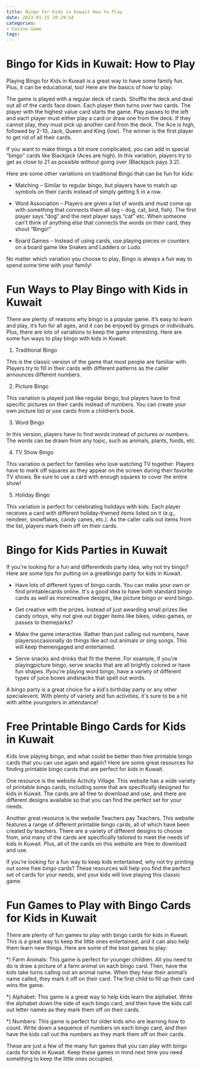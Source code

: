 ```yaml
---
title: Bingo for Kids in Kuwait How to Play
date: 2023-01-15 20:29:14
categories:
- Casino Game
tags:
---
```



#  Bingo for Kids in Kuwait: How to Play

 Playing Bingo for Kids in Kuwait is a great way to have some family fun. Plus, it can be educational, too! Here are the basics of how to play:

The game is played with a regular deck of cards. Shuffle the deck and deal out all of the cards face down. Each player then turns over two cards. The player with the highest value card starts the game. Play passes to the left and each player must either play a card or draw one from the deck. If they cannot play, they must pick up another card from the deck. The Ace is high, followed by 2-10, Jack, Queen and King (low). The winner is the first player to get rid of all their cards.

If you want to make things a bit more complicated, you can add in special “bingo” cards like Blackjack (Aces are high). In this variation, players try to get as close to 21 as possible without going over (Blackjack pays 3:2).

Here are some other variations on traditional Bingo that can be fun for kids:

* Matching – Similar to regular bingo, but players have to match up symbols on their cards instead of simply getting 5 in a row.

* Word Association – Players are given a list of words and must come up with something that connects them all (eg – dog, cat, bird, fish). The first player says “dog” and the next player says “cat” etc. When someone can’t think of anything else that connects the words on their card, they shout “Bingo!”

* Board Games – Instead of using cards, use playing pieces or counters on a board game like Snakes and Ladders or Ludo.

No matter which variation you choose to play, Bingo is always a fun way to spend some time with your family!

#  Fun Ways to Play Bingo with Kids in Kuwait

There are plenty of reasons why bingo is a popular game. It’s easy to learn and play, it’s fun for all ages, and it can be enjoyed by groups or individuals. Plus, there are lots of variations to keep the game interesting. Here are some fun ways to play bingo with kids in Kuwait:

1. Traditional Bingo

This is the classic version of the game that most people are familiar with. Players try to fill in their cards with different patterns as the caller announces different numbers.

2. Picture Bingo

This variation is played just like regular bingo, but players have to find specific pictures on their cards instead of numbers. You can create your own picture list or use cards from a children’s book.

3. Word Bingo

In this version, players have to find words instead of pictures or numbers. The words can be drawn from any topic, such as animals, plants, foods, etc.

4. TV Show Bingo

This variation is perfect for families who love watching TV together. Players have to mark off squares as they appear on the screen during their favorite TV shows. Be sure to use a card with enough squares to cover the entire show!

5. Holiday Bingo

This variation is perfect for celebrating holidays with kids. Each player receives a card with different holiday-themed items listed on it (e.g., reindeer, snowflakes, candy canes, etc.). As the caller calls out items from the list, players mark them off on their cards.

#  Bingo for Kids Parties in Kuwait

If you're looking for a fun and differentkids party idea, why not try bingo? Here are some tips for putting on a greatbingo party for kids in Kuwait.

* Have lots of different types of bingo cards. You can make your own or find printablecards online. It's a good idea to have both standard bingo cards as well as morecreative designs, like picture bingo or word bingo.

* Get creative with the prizes. Instead of just awarding small prizes like candy ortoys, why not give out bigger items like bikes, video games, or passes to themeparks?

* Make the game interactive. Rather than just calling out numbers, have playersoccasionally do things like act out animals or sing songs. This will keep themengaged and entertained.

* Serve snacks and drinks that fit the theme. For example, if you're playingpicture bingo, serve snacks that are all brightly colored or have fun shapes. Ifyou're playing word bingo, have a variety of different types of juice boxes andsnacks that spell out words.

A bingo party is a great choice for a kid's birthday party or any other specialevent. With plenty of variety and fun activities, it's sure to be a hit with allthe youngsters in attendance!

#  Free Printable Bingo Cards for Kids in Kuwait

Kids love playing bingo, and what could be better than free printable bingo cards that you can use again and again? Here are some great resources for finding printable bingo cards that are perfect for kids in Kuwait.

One resource is the website Activity Village. This website has a wide variety of printable bingo cards, including some that are specifically designed for kids in Kuwait. The cards are all free to download and use, and there are different designs available so that you can find the perfect set for your needs.

Another great resource is the website Teachers pay Teachers. This website features a range of different printable bingo cards, all of which have been created by teachers. There are a variety of different designs to choose from, and many of the cards are specifically tailored to meet the needs of kids in Kuwait. Plus, all of the cards on this website are free to download and use.

If you’re looking for a fun way to keep kids entertained, why not try printing out some free bingo cards? These resources will help you find the perfect set of cards for your needs, and your kids will love playing this classic game.

#  Fun Games to Play with Bingo Cards for Kids in Kuwait

There are plenty of fun games to play with bingo cards for kids in Kuwait. This is a great way to keep the little ones entertained, and it can also help them learn new things. Here are some of the best games to play:

*) Farm Animals: This game is perfect for younger children. All you need to do is draw a picture of a farm animal on each bingo card. Then, have the kids take turns calling out an animal name. When they hear their animal’s name called, they mark it off on their card. The first child to fill up their card wins the game.

*) Alphabet: This game is a great way to help kids learn the alphabet. Write the alphabet down the side of each bingo card, and then have the kids call out letter names as they mark them off on their cards.

*) Numbers: This game is perfect for older kids who are learning how to count. Write down a sequence of numbers on each bingo card, and then have the kids call out the numbers as they mark them off on their cards.

These are just a few of the many fun games that you can play with bingo cards for kids in Kuwait. Keep these games in mind next time you need something to keep the little ones occupied.